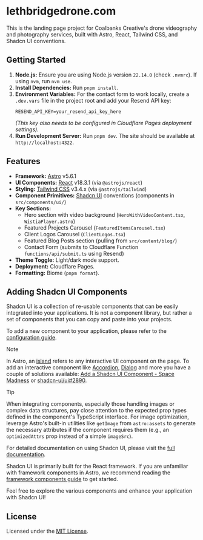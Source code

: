 # lethbridgedrone.com

This is the landing page project for Coalbanks Creative's drone videography and photography services, built with Astro, React, Tailwind CSS, and Shadcn UI conventions.

## Getting Started

1.  **Node.js:** Ensure you are using Node.js version `22.14.0` (check `.nvmrc`). If using `nvm`, run `nvm use`.
2.  **Install Dependencies:** Run `pnpm install`.
3.  **Environment Variables:** For the contact form to work locally, create a `.dev.vars` file in the project root and add your Resend API key:
    ```
    RESEND_API_KEY=your_resend_api_key_here
    ```
    *(This key also needs to be configured in Cloudflare Pages deployment settings).*
4.  **Run Development Server:** Run `pnpm dev`. The site should be available at `http://localhost:4322`.

## Features

- **Framework:** [Astro](https://astro.build) v5.6.1
- **UI Components:** [React](https://react.dev) v18.3.1 (via `@astrojs/react`)
- **Styling:** [Tailwind CSS](https://tailwindcss.com) v3.4.x (via `@astrojs/tailwind`)
- **Component Primitives:** [Shadcn UI](https://ui.shadcn.com) conventions (components in `src/components/ui/`)
- **Key Sections:**
    - Hero section with video background (`HeroWithVideoContent.tsx`, `WistiaPlayer.astro`)
    - Featured Projects Carousel (`FeaturedItemsCarousel.tsx`)
    - Client Logos Carousel (`ClientLogos.tsx`)
    - Featured Blog Posts section (pulling from `src/content/blog/`)
    - Contact Form (submits to Cloudflare Function `functions/api/submit.ts` using Resend)
- **Theme Toggle:** Light/dark mode support.
- **Deployment:** Cloudflare Pages.
- **Formatting:** Biome (`pnpm format`).

## Adding Shadcn UI Components

Shadcn UI is a collection of re-usable components that can be easily integrated into your applications. It is not a component library, but rather a set of components that you can copy and paste into your projects.

To add a new component to your application, please refer to the [configuration guide](https://ui.shadcn.com/docs/installation/astro#thats-it).

> [!NOTE]
> In Astro, an [island](https://docs.astro.build/en/concepts/islands/) refers to any interactive UI component on the page. To add an interactive component like [Accordion](https://ui.shadcn.com/docs/components/accordion), [Dialog](https://ui.shadcn.com/docs/components/dialog) and more you have a couple of solutions available: [Add a Shadcn UI Component - Space Madness](https://spacemadness.dev/docs/add-a-shadcn-ui-component) or [shadcn-ui/ui#2890](https://github.com/AREA44/astro-shadcn-ui-template/issues/66).

> [!TIP]
> When integrating components, especially those handling images or complex data structures, pay close attention to the expected prop types defined in the component's TypeScript interface. For image optimization, leverage Astro's built-in utilities like `getImage` from `astro:assets` to generate the necessary attributes if the component requires them (e.g., an `optimizedAttrs` prop instead of a simple `imageSrc`).

For detailed documentation on using Shadcn UI, please visit the [full documentation](https://ui.shadcn.com/docs).

Shadcn UI is primarily built for the React framework. If you are unfamiliar with framework components in Astro, we recommend reading the [framework components guide](https://docs.astro.build/en/core-concepts/framework-components/) to get started.

Feel free to explore the various components and enhance your application with Shadcn UI!

## License

Licensed under the [MIT License](LICENSE).
